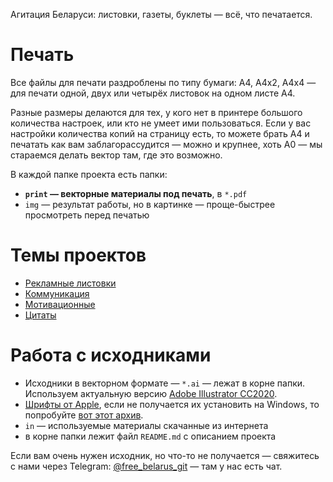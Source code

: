Агитация Беларуси: листовки, газеты, буклеты — всё, что печатается.

# Печать

Все файлы для печати раздроблены по типу бумаги: A4, A4x2, A4x4 — для печати одной, двух или четырёх листовок на одном листе А4.

Разные размеры делаются для тех, у кого нет в принтере большого количества настроек, или кто не умеет ими пользоваться. Если у вас настройки количества копий на страницу есть, то можете брать А4 и печатать как вам заблагорассудится — можно и крупнее, хоть A0 — мы стараемся делать вектор там, где это возможно.

В каждой папке проекта есть папки:

- **`print` — векторные материалы под печать**, в `*.pdf`
- `img` — результат работы, но в картинке — проще-быстрее просмотреть перед печатью

# Темы проектов

- [Рекламные листовки](./advertisements)
- [Коммуникация](./communication)
- [Мотивационные](./motivation)
- [Цитаты](./quotes)


# Работа с исходниками

- Исходники в векторном формате — `*.ai` — лежат в корне папки. Используем актуальную версию [Adobe Illustrator CC2020](https://www.adobe.com/ru/products/illustrator.html). 
- [Шрифты от Apple](https://developer.apple.com/fonts/), если не получается их установить на Windows, то попробуйте [вот этот архив](https://www.dropbox.com/s/x2vuy052m3xggjw/Apple-Fonts-NY-SF.zip?dl=0).
- `in` — используемые материалы скачанные из интернета
- в корне папки лежит файл `README.md` с описанием проекта

Если вам очень нужен исходник, но что-то не получается — свяжитесь с нами через Telegram: [@free_belarus_git](https://t.me/free_belarus_git) — там у нас есть чат.
